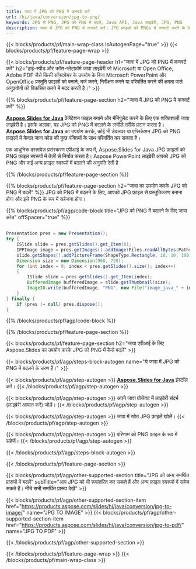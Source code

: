 ```yaml
---
title: जावा में JPG को PNG में कनवर्ट करें
url: /hi/java/conversion/jpg-to-png/
keywords: JPG से PNG, JPG को PNG में बदलें, Java API, Java लाइब्रेरी, JPG, PNG
description: जावा में JPG को PNG में कनवर्ट करें। JPG फ़ाइलों को PNGs में कनवर्ट करने के लिए Java लाइब्रेरी API का उपयोग करें
---
```


{{< blocks/products/pf/main-wrap-class isAutogenPage="true" >}}
{{< blocks/products/pf/feature-page-wrap >}}

{{< blocks/products/pf/feature-page-header h1="जावा में JPG को PNG में कनवर्ट करें" h2="हाई-स्पीड और क्रॉस-प्लेटफ़ॉर्म जावा लाइब्रेरी जो Microsoft या Open Office, Adobe PDF जैसे किसी सॉफ़्टवेयर के उपयोग के बिना Microsoft PowerPoint और OpenOffice प्रस्तुति फ़ाइलों को बनाने, मर्ज करने, निरीक्षण करने या परिवर्तित करने की क्षमता वाले अनुप्रयोगों को विकसित करने में मदद करती है।" >}}

{{% blocks/products/pf/feature-page-section h2="जावा में JPG को PNG में कनवर्ट करें" %}}

[**Aspose.Slides for Java**](https://products.aspose.com/slides/hi/java/) प्रेजेंटेशन फाइल बनाने और मैनिपुलेट करने के लिए एक शक्तिशाली जावा लाइब्रेरी है। इसके अलावा, यह JPG को PNG में बदलने के लचीले तरीके प्रदान करता है। **Aspose.Slides for Java** का उपयोग करके, कोई भी डेवलपर या एप्लिकेशन JPG को PNG फ़ाइलों में केवल जावा कोड की कुछ पंक्तियों के साथ परिवर्तित कर सकता है।

एक आधुनिक दस्तावेज़ प्रसंस्करण एपीआई के रूप में, Aspose.Slides for Java JPG फ़ाइलों को PNG फ़ाइल स्वरूपों में तेज़ी से निर्यात करता है। Aspose PowerPoint लाइब्रेरी आपको JPG को PNG और कई अन्य फ़ाइल स्वरूपों में बदलने की अनुमति देती है

{{% /blocks/products/pf/feature-page-section %}}

{{% blocks/products/pf/feature-page-section  h2="जावा का उपयोग करके JPG को PNG में बदलें" %}}
JPG को PNG में बदलने के लिए, आपको JPG फ़ाइल से प्रस्तुतिकरण बनाना होगा और इसे PNG के रूप में सहेजना होगा।

{{% blocks/products/pf/agp/code-block title="JPG को PNG में बदलने के लिए जावा कोड" offSpacer="true" %}}

```java

Presentation pres = new Presentation();
try {
    ISlide slide = pres.getSlides().get_Item(0);
	IPPImage image = pres.getImages().addImage(Files.readAllBytes(Paths.get("image.jpg")));
	slide.getShapes().addPictureFrame(ShapeType.Rectangle, 10, 10, 100, 100, image);
    Dimension size = new Dimension(960, 720);
    for (int index = 0; index < pres.getSlides().size(); index++)
    {
        ISlide slide = pres.getSlides().get_Item(index);
        BufferedImage bufferedImage = slide.getThumbnail(size);
        ImageIO.write(bufferedImage, "PNG", new File("image_java_" + index + ".png"));
    }
} finally {
    if (pres != null) pres.dispose();
}
```


{{% /blocks/products/pf/agp/code-block %}}

{{% /blocks/products/pf/feature-page-section %}}

{{< blocks/products/pf/feature-page-section  h2="जावा एपीआई के लिए Aspose.Slides का उपयोग करके JPG को PNG में कैसे बदलें" >}}

{{< blocks/products/pf/agp/steps-block-autogen name="ये जावा में JPG को PNG में बदलने के चरण हैं।" >}}

{{< blocks/products/pf/agp/step-autogen >}}
[**Aspose.Slides for Java**](https://products.aspose.com/slides/hi/java/) इंस्टॉल करें।
{{< /blocks/products/pf/agp/step-autogen >}}

{{< blocks/products/pf/agp/step-autogen >}}
अपने जावा प्रोजेक्ट में लाइब्रेरी संदर्भ (लाइब्रेरी आयात करें) जोड़ें।
{{< /blocks/products/pf/agp/step-autogen >}}

{{< blocks/products/pf/agp/step-autogen >}}
जावा में स्रोत JPG फ़ाइलें खोलें।
{{< /blocks/products/pf/agp/step-autogen >}}

{{< blocks/products/pf/agp/step-autogen >}}
परिणाम को PNG फ़ाइल के रूप में सहेजें।
{{< /blocks/products/pf/agp/step-autogen >}}

{{< /blocks/products/pf/agp/steps-block-autogen >}}

{{< /blocks/products/pf/feature-page-section >}}

{{< blocks/products/pf/agp/other-supported-section title="JPG को अन्य समर्थित प्रारूपों में बदलें" subTitle="आप JPG को भी रूपांतरित कर सकते हैं और अन्य फ़ाइल स्वरूपों में सहेज सकते हैं। नीचे सभी समर्थित प्रारूप देखें" >}}

{{< blocks/products/pf/agp/other-supported-section-item href="https://products.aspose.com/slides/hi/java/conversion/jpg-to-image/" name="JPG TO IMAGE" >}}
{{< blocks/products/pf/agp/other-supported-section-item href="https://products.aspose.com/slides/hi/java/conversion/jpg-to-pdf/" name="JPG TO PDF" >}}


{{< /blocks/products/pf/agp/other-supported-section >}}

{{< /blocks/products/pf/feature-page-wrap >}}
{{< /blocks/products/pf/main-wrap-class >}}